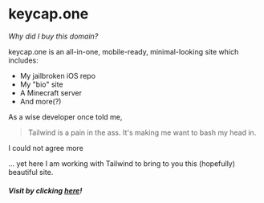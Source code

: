 # keycap.one

_Why did I buy this domain?_

keycap.one is an all-in-one, mobile-ready, minimal-looking site which includes:
- My jailbroken iOS repo
- My "bio" site
- A Minecraft server
- And more(?)

As a wise developer once told me,

> Tailwind is a pain in the ass.
> It's making me want to bash my head in.

I could not agree more

... yet here I am working with Tailwind to bring to you this (hopefully) beautiful site.

##### Visit by clicking [here](https://keycap.one)!